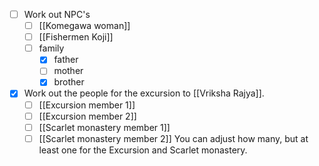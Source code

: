 - [ ] Work out NPC's
	- [ ] [[Komegawa woman]]
	- [ ] [[Fishermen Koji]]
	- [ ] family
		- [x] father
		- [ ] mother
		- [x] brother
- [x] Work out the people for the excursion to [[Vriksha Rajya]].
	- [ ] [[Excursion member 1]]
	- [ ] [[Excursion member 2]]
	- [ ] [[Scarlet monastery member 1]]
	- [ ] [[Scarlet monastery member 2]]
You can adjust how many, but at least one for the Excursion and Scarlet monastery.